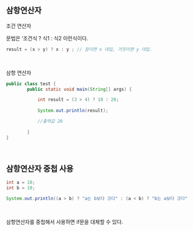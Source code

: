## 삼항연산자

조건 연산자

문법은 ‘조건식 ? 식1 : 식2 이런식이다.
```java
result = (x > y) ? x : y ; // 참이면 x 대입, 거짓이면 y 대입.
```

<br/>

삼항 연산자

```java
public class test {
		public static void main(String[] args) {

            int result = (3 > 4) ? 10 : 20;
            
            System.out.println(result);

            //출력값 20
	
		}
}
```

<br/>


## 삼항연산자 중첩 사용

```java
int a = 10; 
int b = 10; 

System.out.println((a > b) ? "a는 b보다 크다" : (a < b) ? "b는 a보다 크다" : "a와 b는 같다.");
```

<br/>

삼항연산자를 중첩해서 사용하면 if문을 대체할 수 있다.